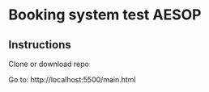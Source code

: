 # Booking system test AESOP

## Instructions
Clone or download repo

Go to: http://localhost:5500/main.html
